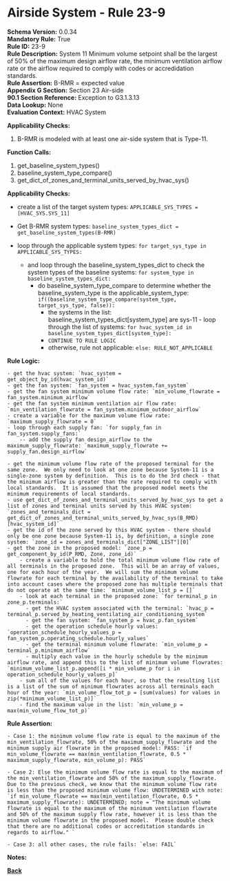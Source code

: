 
# Airside System - Rule 23-9 

**Schema Version:** 0.0.34  
**Mandatory Rule:** True  
**Rule ID:** 23-9  
**Rule Description:** System 11 Minimum volume setpoint shall be the largest of 50% of the maximum design airflow rate, the minimum ventilation airflow rate or the airflow required to comply with codes or accredidation standards.    
**Rule Assertion:** B-RMR = expected value  
**Appendix G Section:** Section 23 Air-side  
**90.1 Section Reference:** Exception to G3.1.3.13  
**Data Lookup:** None  
**Evaluation Context:** HVAC System  

**Applicability Checks:**  

1. B-RMR is modeled with at least one air-side system that is Type-11.  

**Function Calls:**  

1. get_baseline_system_types()
2. baseline_system_type_compare()
3. get_dict_of_zones_and_terminal_units_served_by_hvac_sys()

**Applicability Checks:**  
- create a list of the target system types: `APPLICABLE_SYS_TYPES = [HVAC_SYS.SYS_11]`
- Get B-RMR system types: `baseline_system_types_dict = get_baseline_system_types(B-RMR)`

- loop through the applicable system types: `for target_sys_type in APPLICABLE_SYS_TYPES:`
    - and loop through the baseline_system_types_dict to check the system types of the baseline systems: `for system_type in baseline_system_types_dict:`
        - do baseline_system_type_compare to determine whether the baseline_system_type is the applicable_system_type: `if((baseline_system_type_compare(system_type, target_sys_type, false)):`
            - the systems in the list: baseline_system_types_dict[system_type] are sys-11 - loop through the list of systems: `for hvac_system_id in baseline_system_types_dict[system_type]:`
            - `CONTINUE TO RULE LOGIC`
            - otherwise, rule not applicable: `else: RULE_NOT_APPLICABLE`
 
**Rule Logic:**  

    - get the hvac system: `hvac_system = get_object_by_id(hvac_system_id)`  
    - get the fan system: `fan_system = hvac_system.fan_system`  
    - get the fan system minimum volume flow rate: `min_volume_flowrate = fan_system.minimum_airflow`  
    - get the fan system minimum ventilation air flow rate: `min_ventilation_flowrate = fan_system.minimum_outdoor_airflow`  
    - create a variable for the maximum volume flow rate: `maximum_supply_flowrate = 0`  
    - loop through each supply fan: `for supply_fan in fan_system.supply_fans:`  
        -- add the supply fan design_airflow to the maximum_supply_flowrate: `maximum_supply_flowrate += supply_fan.design_airflow`  

    - get the minimum volume flow rate of the proposed terminal for the same zone.  We only need to look at one zone because System-11 is a single-zone system by definition.  This is to do the 3rd check - that the minimum airflow is greater than the rate required to comply with local standards.  It is assumed that the proposed model meets the minimum requirements of local standards.  
    - use get_dict_of_zones_and_terminal_units_served_by_hvac_sys to get a list of zones and terminal units served by this HVAC system: `zones_and_terminals_dict = get_dict_of_zones_and_terminal_units_served_by_hvac_sys(B_RMD)[hvac_system_id]`
    - get the id of the zone served by this HVAC system - there should only be one zone because System-11 is, by definition, a single zone system: `zone_id = zones_and_terminals_dict["ZONE_LIST"][0]`
    - get the zone in the proposed model: `zone_p = get_component_by_id(P_RMD, Zone, zone_id)`
        - create a variable to hold the total minimum volume flow rate of all terminals in the proposed zone.  This will be an array of values, one for each hour of the year.  We will sum the minimum volume flowrate for each terminal by the availability of the terminal to take into account cases where the proposed zone has multiple terminals that do not operate at the same time: `minimum_volume_list_p = []`
        - look at each terminal in the proposed zone: `for terminal_p in zone_p.terminals:`
          - get the HVAC system associated with the terminal: `hvac_p = terminal_p.served_by_heating_ventilating_air_conditioning_system`
          - get the fan system: `fan_system_p = hvac_p.fan_system`
          - get the operation schedule hourly values: `operation_schedule_hourly_values_p = fan_system_p.operating_schedule.hourly_values`
          - get the terminal minimum volume flowrate: `min_volume_p = terminal_p.minimum_airflow`
          - multiply each value in the hourly schedule by the minimum airflow rate, and append this to the list of minimum volume flowrates: `minimum_volume_list_p.append([i * min_volume_p for i in operation_schedule_hourly_values_p]`
        - sum all of the values for each hour, so that the resulting list is a list of the sum of minimum flowrates across all terminals each hour of the year: `min_volume_flow_tot_p = [sum(values) for values in zip(*minimum_volume_list_p)]`
        - find the maximum value in the list: `min_volume_p = max(min_volume_flow_tot_p)`
 
  **Rule Assertion:**  
  
    - Case 1: the minimum volume flow rate is equal to the maximum of the min_ventilation_flowrate, 50% of the maximum_supply_flowrate and the minimum supply air flowrate in the proposed model: PASS: `if min_volume_flowrate == max(min_ventilation_flowrate, 0.5 * maximum_supply_flowrate, min_volume_p): PASS`

    - Case 2: Else the minimum volume flow rate is equal to the maximum of the min_ventilation_flowrate and 50% of the maximum_supply_flowrate.  Due to the previous check, we know that the minimum volume flow rate is less than the proposed minimum volume flow: UNDETERMINED with note: `if min_volume_flowrate == max(min_ventilation_flowrate, 0.5 * maximum_supply_flowrate): UNDETERMINED; note = "The minimum volume flowrate is equal to the maximum of the minimum ventilation flowrate and 50% of the maximum supply flow rate, however it is less than the minimum volume flowrate in the proposed model.  Please double check that there are no additional codes or accreditation standards in regards to airflow." `  
    
    - Case 3: all other cases, the rule fails: `else: FAIL`


**Notes:**

**[Back](../_toc.md)**
